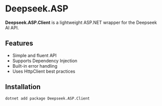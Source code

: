 # Deepseek.ASP

**Deepseek.ASP.Client** is a lightweight ASP.NET wrapper for the Deepseek AI API.

## Features
- Simple and fluent API
- Supports Dependency Injection
- Built-in error handling
- Uses HttpClient best practices

## Installation
```sh
dotnet add package Deepseek.ASP.Client
